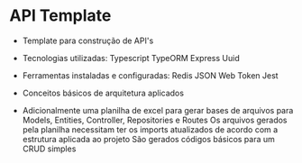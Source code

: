 # API Template

- Template para construção de API's
- Tecnologias utilizadas:
  Typescript
  TypeORM
  Express
  Uuid

- Ferramentas instaladas e configuradas:
  Redis
  JSON Web Token
  Jest

- Conceitos básicos de arquitetura aplicados

- Adicionalmente uma planilha de excel para gerar bases de arquivos para Models, Entities, Controller, Repositories e Routes
  Os arquivos gerados pela planilha necessitam ter os imports atualizados de acordo com a estrutura aplicada ao projeto
  São gerados códigos básicos para um CRUD simples
